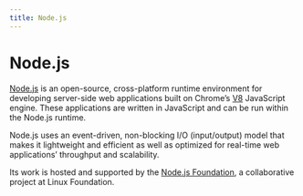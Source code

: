 ```yaml
---
title: Node.js
---
```


# Node.js

[Node.js](https://nodejs.org/en/) is an open-source, cross-platform runtime environment for developing server-side web applications built on Chrome’s [V8](/glossary/V8.md) JavaScript engine. These applications are written in JavaScript and can be run within the Node.js runtime.

Node.js uses an event-driven, non-blocking I/O (input/output) model that makes it lightweight and efficient as well as optimized for real-time web applications’ throughput and scalability.

Its work is hosted and supported by the [Node.js Foundation](https://nodejs.org/en/foundation/), a collaborative project at Linux Foundation.
